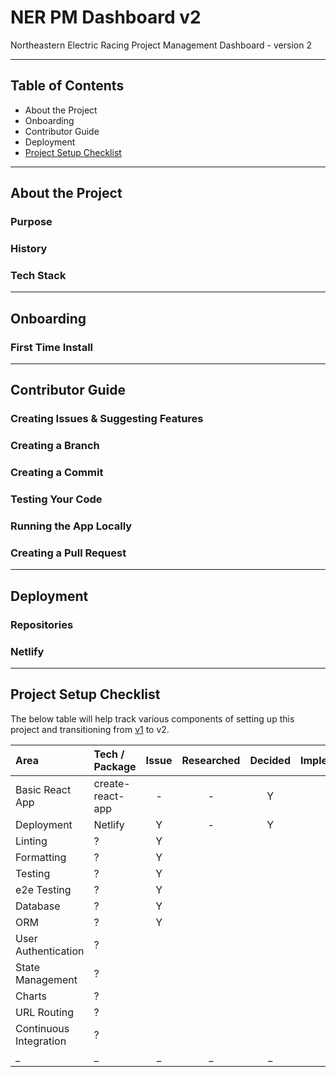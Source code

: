 # NER PM Dashboard v2

Northeastern Electric Racing Project Management Dashboard - version 2

---

## Table of Contents
- About the Project
- Onboarding
- Contributor Guide
- Deployment
- [Project Setup Checklist](https://github.com/Northeastern-Electric-Racing/PM-Dashboard-v2#project-setup-checklist)

---

## About the Project

### Purpose

### History

### Tech Stack

---

## Onboarding

### First Time Install

---

## Contributor Guide

### Creating Issues & Suggesting Features

### Creating a Branch

### Creating a Commit

### Testing Your Code

### Running the App Locally

### Creating a Pull Request

---

## Deployment

### Repositories

### Netlify

---

## Project Setup Checklist

The below table will help track various components of setting up this project and transitioning from [v1](https://github.com/Northeastern-Electric-Racing/PM-Dashboard-v1) to v2.

| Area | Tech / Package | Issue | Researched | Decided | Implemented |
| :--- | :--- | :---: | :---: | :---: | :---: |
| Basic React App | create-react-app | - | - | Y | Y |
| Deployment | Netlify | Y | - | Y | Y |
| Linting | ? | Y |  |  |  |
| Formatting | ? | Y |  |  |  |
| Testing | ? | Y |  |  |  |
| e2e Testing | ? | Y |  |  |  |
| Database | ? | Y |  |  |  |
| ORM | ? | Y |  |  |  |
| User Authentication | ? |  |  |  |  |
| State Management | ? |  |  |  |  |
| Charts | ? |  |  |  |  |
| URL Routing | ? |  |  |  |  |
| Continuous Integration | ? |  |  |  |  |
| _ | _ | _ | _ | _ | _ |
